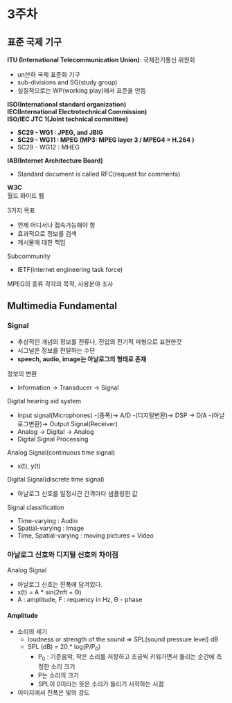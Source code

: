 # 3주차

## 표준 국제 기구

**ITU (International Telecommunication Union)**: 국제전기통신 위원회

- un산하 국제 표준화 기구
- sub-divisions and SG(study group)
- 실질적으로는 WP(working play)에서 표준을 만듬

**ISO(International standard organization)**  
**IEC(International Electrotechnical Commission)**  
**ISO/IEC JTC 1(Joint technical committee)**  

- **SC29 - WG1 : JPEG, and JBIG**
- **SC29 - WG11 : MPEG (MP3: MPEG layer 3 / MPEG4 =  H.264 )**
- SC29 - WG12 : MHEG  

**IAB(Internet Architecture Board)**

- Standard document is called RFC(request for comments)

**W3C**  
월드 와이드 웹  

3가지 목표

- 언제 어디서나 접속가능해야 함
- 효과적으로 정보를 검색
- 게시물에 대한 책임

Subcommunity

- IETF(internet engineering task force)


MPEG의 종류 각각의 목적, 사용분야 조사

## Multimedia Fundamental

### Signal

- 추상적인 개념의 정보를 전류나, 전압의 전기적 파형으로 표현한것
- 시그널은 정보를 전달하는 수단
- **speech, audio, image는 아날로그의 형태로 존재**

정보의 변환

- Information -> Transducer -> Signal

Digital hearing aid system

- Input signal(Microphones) -(증폭)-> A/D -(디지털변환)-> DSP -> D/A -(아날로그변환)-> Output Signal(Receiver)
- Analog -> Digital -> Analog
- Digital Signal Processing

Analog Signal(continuous time signal)

- x(t), y(t)

Digital Signal(discrete time signal)

- 아날로그 신호를 일정시간 간격마다 샘플링한 값

Signal classification

- Time-varying : Audio
- Spatial-varying : Image
- Time, Spatial-varying : moving pictures = Video

### 아날로그 신호와 디지털 신호의 차이점

Analog Signal  

- 아날로그 신호는 진폭에 담겨있다.  
- x(t) = A * sin(2πft + Θ)
- A : amplitude, F : requency in Hz, Θ - phase

#### Amplitude

- 소리의 세기
  - loudness or strength of the sound => SPL(sound pressure level) dB
  - SPL (dB) = 20 * log(P/P<sub>0</sub>)
    - P<sub>0</sub> : 기준음악, 작은 소리를 저장하고 조금씩 키워가면서 들리는 순간에 측정한 소리 크기
    - P는 소리의 크기
    - SPL이 0이라는 뜻은 소리가 들리기 시작하는 시점
- 이미지에서 진폭은 빛의 강도